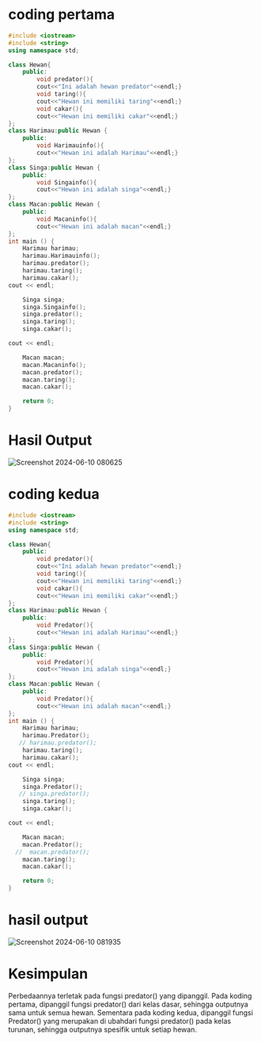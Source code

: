 # coding pertama
```c++
#include <iostream>
#include <string>
using namespace std;

class Hewan{
    public:
        void predator(){
        cout<<"Ini adalah hewan predator"<<endl;}
        void taring(){
        cout<<"Hewan ini memiliki taring"<<endl;}
        void cakar(){
        cout<<"Hewan ini memiliki cakar"<<endl;}
};
class Harimau:public Hewan {
    public:
        void Harimauinfo(){
        cout<<"Hewan ini adalah Harimau"<<endl;}
};
class Singa:public Hewan {
    public:
        void Singainfo(){
        cout<<"Hewan ini adalah singa"<<endl;}
};
class Macan:public Hewan {
    public:
        void Macaninfo(){
        cout<<"Hewan ini adalah macan"<<endl;}
};
int main () {
    Harimau harimau;
    harimau.Harimauinfo();
    harimau.predator();
    harimau.taring();
    harimau.cakar();
cout << endl;

    Singa singa;
    singa.Singainfo();
    singa.predator();
    singa.taring();
    singa.cakar();

cout << endl;

    Macan macan;
    macan.Macaninfo();
    macan.predator();
    macan.taring();
    macan.cakar();

    return 0;
}
```
# Hasil Output
![Screenshot 2024-06-10 080625](https://github.com/RepaNurulAida/TugasAlpro/assets/156889243/28f24fe6-a0f5-4e21-b7ac-9406dd9f4eda)


# coding kedua
```c++
#include <iostream>
#include <string>
using namespace std;

class Hewan{
    public:
        void predator(){
        cout<<"Ini adalah hewan predator"<<endl;}
        void taring(){
        cout<<"Hewan ini memiliki taring"<<endl;}
        void cakar(){
        cout<<"Hewan ini memiliki cakar"<<endl;}
};
class Harimau:public Hewan {
    public:
        void Predator(){
        cout<<"Hewan ini adalah Harimau"<<endl;}
};
class Singa:public Hewan {
    public:
        void Predator(){
        cout<<"Hewan ini adalah singa"<<endl;}
};
class Macan:public Hewan {
    public:
        void Predator(){
        cout<<"Hewan ini adalah macan"<<endl;}
};
int main () {
    Harimau harimau;
    harimau.Predator();
   // harimau.predator();
    harimau.taring();
    harimau.cakar();
cout << endl;

    Singa singa;
    singa.Predator();
   // singa.predator();
    singa.taring();
    singa.cakar();

cout << endl;

    Macan macan;
    macan.Predator();
  //  macan.predator();
    macan.taring();
    macan.cakar();

    return 0;
}
```
# hasil output
![Screenshot 2024-06-10 081935](https://github.com/RepaNurulAida/TugasAlpro/assets/156889243/9ba95961-7c66-4645-8ce6-6e7c0ccde767)

# Kesimpulan
Perbedaannya terletak pada fungsi predator() yang dipanggil. 
Pada koding pertama, dipanggil fungsi predator() dari kelas dasar, sehingga outputnya sama untuk semua hewan.
Sementara pada koding kedua, dipanggil fungsi Predator() yang merupakan di ubahdari fungsi predator() pada kelas turunan, sehingga outputnya spesifik untuk setiap hewan.
